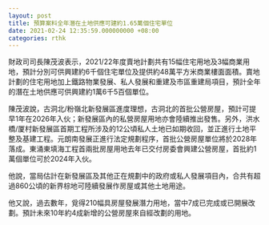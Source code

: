 ```yaml
---
layout: post
title: 預算案料全年潛在土地供應可建約1.65萬個住宅單位
date: 2021-02-24 12:35:59.000000000 +08:00
categories: rthk
---
```


財政司司長陳茂波表示，2021/22年度賣地計劃共有15幅住宅用地及3幅商業用地，預計分別可供興建約6千個住宅單位及提供約48萬平方米商業樓面面積。賣地計劃的住宅用地加上鐵路物業發展、私人發展和重建及市區重建局項目，預計全年的潛在土地供應可供興建約1萬6千5百個單位。

陳茂波說，古洞北/粉嶺北新發展區進度理想，古洞北的首批公營房屋，預計可提早1年在2026年入伙；新發展區內的私營房屋用地亦會陸續推出發售。另外，洪水橋/厦村新發展區首期工程所涉及的12公頃私人土地已如期收回，並正進行土地平整及基建工程。元朗南發展正進行法定規劃程序，首批公營房屋單位將於2028年落成。東涌東填海工程首兩批房屋用地去年已交付房委會興建公營房屋，首批約1萬個單位可於2024年入伙。

他說，當局估計在新發展區及其他正在規劃中的政府或私人發展項目內，合共有超過860公頃的新界棕地可陸續發展作房屋或其他土地用途。

他又說，過去數年，覓得210幅具房屋發展潛力用地，當中7成已完成或已開展改劃。預計未來10年約4成新增的公營房屋來自經改劃的用地。
